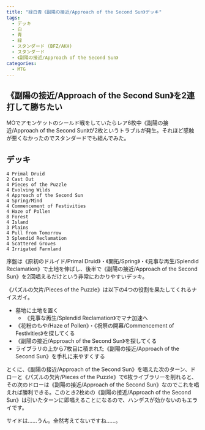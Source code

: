 ```yaml
---
title: "緑白青《副陽の接近/Approach of the Second Sun》デッキ"
tags:
  - デッキ
  - 白
  - 青
  - 緑
  - スタンダード (BFZ/AKH)
  - スタンダード
  - 《副陽の接近/Approach of the Second Sun》
categories:
  - MTG
---
```


## 《副陽の接近/Approach of the Second Sun》を2連打して勝ちたい

MOでアモンケットのシールド戦をしていたらレア6枚中《副陽の接近/Approach of the Second Sun》が2枚というトラブルが発生。それほど感触が悪くなかったのでスタンダードでも組んでみた。

<!-- more -->

## デッキ

```mtg-deck
4 Primal Druid
2 Cast Out
4 Pieces of the Puzzle
4 Evolving Wilds
4 Approach of the Second Sun
4 Spring/Mind
4 Commencement of Festivities
4 Haze of Pollen
8 Forest
4 Island
3 Plains
4 Pull from Tomorrow
3 Splendid Reclamation
4 Scattered Groves
4 Irrigated Farmland
```

序盤は《原初のドルイド/Primal Druid》・《開拓/Spring》・《見事な再生/Splendid Reclamation》で土地を伸ばし、後半で《副陽の接近/Approach of the Second Sun》を2回唱えるだけという非常にわかりやすいデッキ。

《パズルの欠片/Pieces of the Puzzle》は以下の4つの役割を果たしてくれるナイスガイ。

  * 墓地に土地を置く
    * 《見事な再生/Splendid Reclamation》でマナ加速へ
  * 《花粉のもや/Haze of Pollen》・《祝祭の開幕/Commencement of Festivities》を探してくる
  * 《副陽の接近/Approach of the Second Sun》を探してくる
  * ライブラリの上から7枚目に積まれた《副陽の接近/Approach of the Second Sun》を手札に来やすくする

とくに、《副陽の接近/Approach of the Second Sun》を唱えた次のターン、ドローと《パズルの欠片/Pieces of the Puzzle》で6枚ライブラリーを削れると、その次のドローは《副陽の接近/Approach of the Second Sun》なのでこれを唱えれば勝利できる。このとき2枚めの《副陽の接近/Approach of the Second Sun》は引いたターンに即唱えることになるので、ハンデスが効かないのもエライです。

サイドは……うん。全然考えてないですね……。


